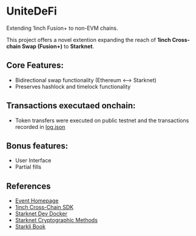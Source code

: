 # UniteDeFi
Extending 1inch Fusion+ to non-EVM chains.

This project offers a novel extention expanding the reach of **1inch Cross-chain Swap (Fusion+)** to **Starknet**.

## Core Features:
- Bidirectional swap functionality (Ethereum <--> Starknet)
- Preserves hashlock and timelock functionality

## Transactions executaed onchain:
- Token transfers were executed on public testnet and the transactions recorded in [log.json](./transactions/log.json)

## Bonus features:
- User Interface
- Partial fills

## References
- [Event Homepage](https://ethglobal.com/events/unite/)
- [1inch Cross-Chain SDK](https://github.com/1inch/cross-chain-sdk)
- [Starknet Dev Docker](https://github.com/starknet-foundation/starknet-dev-docker/)
- [Starknet Cryptographic Methods](https://docs.starknet.io/architecture/cryptography/#hash_functions)
- [Starkli Book](https://book.starkli.rs/tutorials/starkli-101)